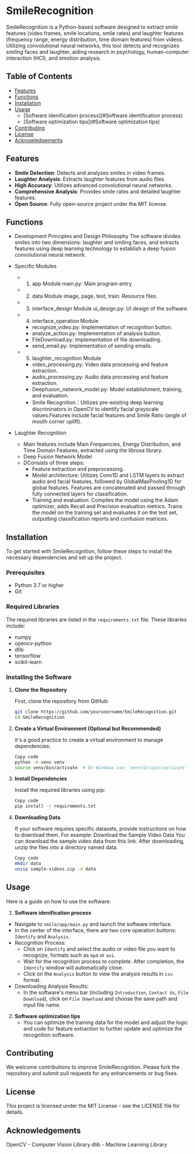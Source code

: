 # SmileRecognition
SmileRecognition is a Python-based software designed to extract smile features (video frames, smile locations, smile rates) and laughter features (frequency range, energy distribution, time domain features) from videos. Utilizing convolutional neural networks, this tool detects and recognizes smiling faces and laughter, aiding research in psychology, human-computer interaction (HCI), and emotion analysis.

## Table of Contents
- [Features](#features)
- [Functions](#functions)
- [Installation](#installation)
- [Usage](#usage)
  - [Software idenification process](#Software identification process)
  - [Software optimization tips](#Software optimization tips)
- [Contributing](#contributing)
- [License](#license)
- [Acknowledgements](#acknowledgements)

## Features
- **Smile Detection**: Detects and analyzes smiles in video frames.
- **Laughter Analysis**: Extracts laughter features from audio files.
- **High Accuracy**: Utilizes advanced convolutional neural networks.
- **Comprehensive Analysis**: Provides smile rates and detailed laughter features.
- **Open Source**: Fully open-source project under the MIT license.

## Functions
- Development Principles and Design Philosophy
The software divides smiles into two dimensions: laughter and smiling faces, and extracts features using deep learning technology to establish a deep fusion convolutional neural network.
- Specific Modules
  - 1. app Module
    main.py: Main program entry.
  - 2. data Module
    image, page, test, train: Resource files.
  - 3. interface_design Module
    ui_design.py: UI design of the software.
  - 4. interface_operation Module
    - recognize_video.py: Implementation of recognition button.
    - analyze_action.py: Implementation of analysis button.
    - FileDownload.py: Implementation of file downloading.
    - send_email.py: Implementation of sending emails.
  - 5. laughter_recognition Module
    - video_processing.py: Video data processing and feature extraction.
    - audio_processing.py: Audio data processing and feature extraction.
    - Deepfusion_network_model.py: Model establishment, training, and evaluation.
    - Smile Recognition：Utilizes pre-existing deep learning discriminators in OpenCV to identify facial grayscale values.Features include facial features and Smile Ratio (angle of mouth corner uplift).

- Laughter Recognition
  - Main features include Main Frequencies, Energy Distribution, and Time Domain Features, extracted using the librosa library.
  - Deep Fusion Network Model
  - DConsists of three steps:
      - Feature extraction and preprocessing.
      - Model architecture: Utilizes Conv1D and LSTM layers to extract audio and facial features, followed by GlobalMaxPooling1D for global features.           Features are concatenated and passed through fully connected layers for classification.
      - Training and evaluation: Compiles the model using the Adam optimizer, adds Recall and Precision evaluation metrics. Trains the model on the training set and evaluates it on the test set, outputting classification reports and confusion matrices.


## Installation

To get started with SmileRecognition, follow these steps to install the necessary dependencies and set up the project.

### Prerequisites

- Python 3.7 or higher
- Git

### Required Libraries

The required libraries are listed in the `requirements.txt` file. These libraries include:

- numpy
- opencv-python
- dlib
- tensorflow
- scikit-learn

### Installing the Software

1. **Clone the Repository**

   First, clone the repository from GitHub:

   ```sh
   git clone https://github.com/yourusername/SmileRecognition.git
   cd SmileRecognition
   
2. **Create a Virtual Environment (Optional but Recommended)**
   
    it's a good practice to create a virtual environment to manage dependencies:
   ```sh
   Copy code
   python -m venv venv
   source venv/bin/activate  # On Windows use `venv\Scripts\activate`

3. **Install Dependencies**
   
   Install the required libraries using pip:
   ```sh
   Copy code
   pip install -r requirements.txt

4. **Downloading Data**

   If your software requires specific datasets, provide instructions on how to download them. For example:
   Download the Sample Video Data
   You can download the sample video data from this link. After downloading, unzip the files into a directory named data.
   ```sh
   Copy code
   mkdir data
   unzip sample-videos.zip -d data

## Usage

  Here is a guide on how to use the software:

1. **Software idenification process**
  - Navigate to `smile/app/main.py` and launch the software interface.
  - In the center of the interface, there are two core operation buttons: `Identify` and `Analysis`.
  - Recognition Process:
     - Click on `Identify` and select the audio or video file you want to recognize, formats such as `mp4` or `avi`.
     - Wait for the recognition process to complete. After completion, the `Identify` window will automatically close.
     - Click on the `Analysis` button to view the analysis results in `csv` format.
  - Downloading Analysis Results:
     - In the software's menu bar (including `Introduction`, `Contact Us`, `File Download`), click on `File Download` and choose the save path and input file name.

2. **Software optimization tips**
     - You can optimize the training data for the model and adjust the logic and code for feature extraction to further update and optimize the recognition software.

## Contributing

  We welcome contributions to improve SmileRecognition. Please fork the repository and submit pull requests for any enhancements or bug fixes.

## License

  This project is licensed under the MIT License - see the LICENSE file for details.

## Acknowledgements

  OpenCV - Computer Vision Library
  dlib - Machine Learning Library
